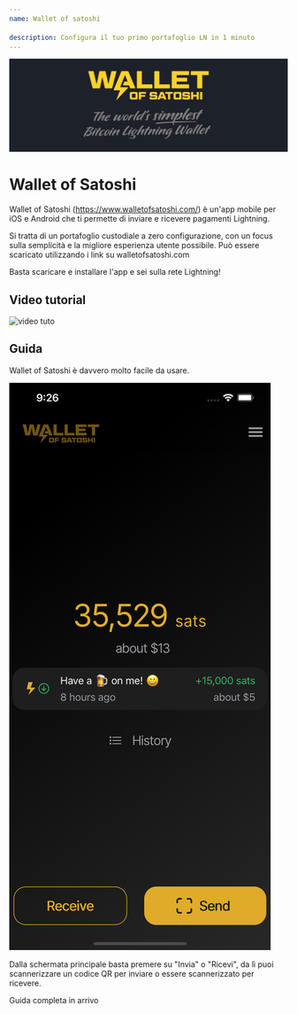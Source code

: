 ```yaml
---
name: Wallet of satoshi

description: Configura il tuo primo portafoglio LN in 1 minuto
---
```


![cover](assets/cover.jpeg)

# Wallet of Satoshi

Wallet of Satoshi (https://www.walletofsatoshi.com/) è un'app mobile per iOS e Android che ti permette di inviare e ricevere pagamenti Lightning.

Si tratta di un portafoglio custodiale a zero configurazione, con un focus sulla semplicità e la migliore esperienza utente possibile. Può essere scaricato utilizzando i link su walletofsatoshi.com

Basta scaricare e installare l'app e sei sulla rete Lightning!

## Video tutorial

![video tuto](https://youtu.be/Es4InK3lq5c)

## Guida

Wallet of Satoshi è davvero molto facile da usare.

![cover](assets/1.png)

Dalla schermata principale basta premere su "Invia" o "Ricevi", da lì puoi scannerizzare un codice QR per inviare o essere scannerizzato per ricevere.

Guida completa in arrivo
